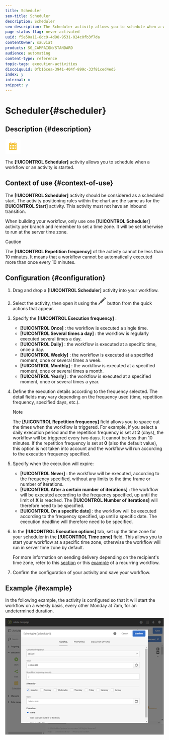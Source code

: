 ```yaml
---
title: Scheduler
seo-title: Scheduler
description: Scheduler
seo-description: The Scheduler activity allows you to schedule when a workflow or an activity is started.
page-status-flag: never-activated
uuid: f5e50a11-8dc9-4d98-9531-024c0fb3f7da
contentOwner: sauviat
products: SG_CAMPAIGN/STANDARD
audience: automating
content-type: reference
topic-tags: execution-activities
discoiquuid: 0fb16cea-3941-404f-899c-33f81ced4ed5
index: y
internal: n
snippet: y
---
```


# Scheduler{#scheduler}

## Description {#description}

![](assets/scheduler.png)

The **[!UICONTROL Scheduler]** activity allows you to schedule when a workflow or an activity is started.

## Context of use {#context-of-use}

The **[!UICONTROL Scheduler]** activity should be considered as a scheduled start. The activity positioning rules within the chart are the same as for the **[!UICONTROL Start]** activity. This activity must not have an inbound transition.

When building your workflow, only use one **[!UICONTROL Scheduler]** activity per branch and remember to set a time zone. It will be set otherwise to run at the server time zone.

>[!CAUTION]
>
>The **[!UICONTROL Repetition frequency]** of the activity cannot be less than 10 minutes. It means that a workflow cannot be automatically executed more than once every 10 minutes.

## Configuration {#configuration}

1. Drag and drop a **[!UICONTROL Scheduler]** activity into your workflow.
1. Select the activity, then open it using the ![](assets/edit_darkgrey-24px.png) button from the quick actions that appear.
1. Specify the **[!UICONTROL Execution frequency]** :

    * **[!UICONTROL Once]** : the workflow is executed a single time.
    * **[!UICONTROL Several times a day]** : the workflow is regularly executed several times a day.
    * **[!UICONTROL Daily]** : the workflow is executed at a specific time, once a day.
    * **[!UICONTROL Weekly]** : the workflow is executed at a specified moment, once or several times a week.
    * **[!UICONTROL Monthly]** : the workflow is executed at a specified moment, once or several times a month.
    * **[!UICONTROL Yearly]** : the workflow is executed at a specified moment, once or several times a year.

1. Define the execution details according to the frequency selected. The detail fields may vary depending on the frequency used (time, repetition frequency, specified days, etc.).

   >[!NOTE]
   >
   >The **[!UICONTROL Repetition frequency]** field allows you to space out the times when the workflow is triggered. For example, if you select a daily execution period and the repetition frequency is set at **2** (days), the workflow will be triggered every two days. It cannot be less than 10 minutes. If the repetition frequency is set at **0** (also the default value), this option is not taken into account and the workflow will run according to the execution frequency specified.

1. Specify when the execution will expire:

    * **[!UICONTROL Never]** : the workflow will be executed, according to the frequency specified, without any limits to the time frame or number of iterations.
    * **[!UICONTROL After a certain number of iterations]** : the workflow will be executed according to the frequency specified, up until the limit of **X** is reached. The **[!UICONTROL Number of iterations]** will therefore need to be specified.
    * **[!UICONTROL On a specific date]** : the workflow will be executed according to the frequency specified, up until a specific date. The execution deadline will therefore need to be specified.

1. In the **[!UICONTROL Execution options]** tab, set up the time zone for your scheduler in the **[!UICONTROL Time zone]** field. This allows you to start your workflow at a specific time zone, otherwise the workflow will run in server time zone by default.

   For more information on sending delivery depending on the recipient's time zone, refer to this [section](../../sending/using/sending-messages-at-the-recipient-s-time-zone.md) or this [example](../../automating/using/push-notification-delivery.md#sending-a-recurring-push-notification-with-a-workflow) of a recurring workflow.

1. Confirm the configuration of your activity and save your workflow.

## Example {#example}

In the following example, the activity is configured so that it will start the workflow on a weekly basis, every other Monday at 7am, for an undetermined duration.

![](assets/wkf_scheduler_example.png)

